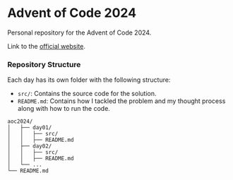 # Advent of Code 2024

Personal repository for the Advent of Code 2024.

Link to the [official website](https://adventofcode.com/2024).

### Repository Structure

Each day has its own folder with the following structure:

- `src/`: Contains the source code for the solution.
- `README.md`: Contains how I tackled the problem and my thought process along with how to run the code.

```
aoc2024/
│   ├── day01/
│   │   ├── src/
│   │   ├── README.md
│   ├── day02/
│   │   ├── src/
│   │   ├── README.md
│   └── ...
└── README.md
```